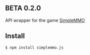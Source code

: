 ## BETA 0.2.0

API wrapper for the game [SimpleMMO](https://web.simple-mmo.com/)

## Install
```bash
$ npm install simplemmo.js
```
